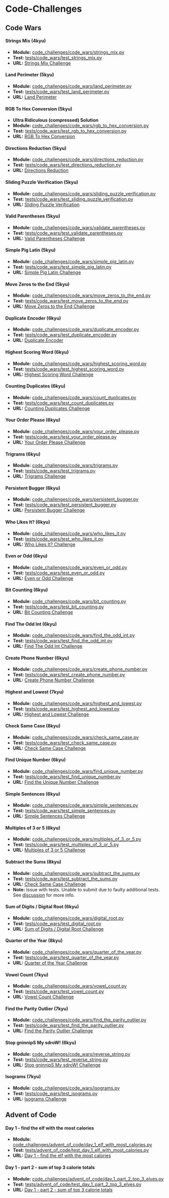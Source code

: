 # Code-Challenges

## Code Wars

#### **Strings Mix** (4kyu)
- **Module:** [code_challenges/code_wars/strings_mix.py](code_challenges/code_wars/strings_mix.py)
- **Test:** [tests/code_wars/test_strings_mix.py](tests/code_wars/test_strings_mix.py)
- **URL:** [Strings Mix Challenge](https://www.codewars.com/kata/5629db57620258aa9d000014)

#### **Land Perimeter** (5kyu)
- **Module:** [code_challenges/code_wars/land_perimeter.py](code_challenges/code_wars/land_perimeter.py)
- **Test:** [tests/code_wars/test_land_perimeter.py](tests/code_wars/test_land_perimeter.py)
- **URL:** [Land Perimeter](https://www.codewars.com/kata/5839c48f0cf94640a20001d3)

#### **RGB To Hex Conversion** (5kyu)
- **Ultra Ridiculous (compressed) Solution**
- **Module:** [code_challenges/code_wars/rgb_to_hex_conversion.py](code_challenges/code_wars/rgb_to_hex_conversion.py)
- **Test:** [tests/code_wars/test_rgb_to_hex_conversion.py](tests/code_wars/test_rgb_to_hex_conversion.py)
- **URL:** [RGB To Hex Conversion](https://www.codewars.com/kata/513e08acc600c94f01000001)

#### **Directions Reduction** (5kyu)
- **Module:** [code_challenges/code_wars/directions_reduction.py](code_challenges/code_wars/directions_reduction.py)
- **Test:** [tests/code_wars/test_directions_reduction.py](tests/code_wars/test_directions_reduction.py)
- **URL:** [Directions Reduction](https://www.codewars.com/kata/550f22f4d758534c1100025a)

#### **Sliding Puzzle Verification** (5kyu)
- **Module:** [code_challenges/code_wars/sliding_puzzle_verification.py](code_challenges/code_wars/sliding_puzzle_verification.py)
- **Test:** [tests/code_wars/test_sliding_puzzle_verification.py](tests/code_wars/test_sliding_puzzle_verification.py)
- **URL:** [Sliding Puzzle Verification](https://www.codewars.com/kata/5e28b3ff0acfbb001f348ccc)

#### **Valid Parentheses** (5kyu)
- **Module:** [code_challenges/code_wars/validate_parentheses.py](code_challenges/code_wars/validate_parentheses.py)
- **Test:** [tests/code_wars/test_validate_parentheses.py](tests/code_wars/test_validate_parentheses.py)
- **URL:** [Valid Parentheses Challenge](https://www.codewars.com/kata/52774a314c2333f0a7000688)

#### **Simple Pig Latin** (5kyu)
- **Module:** [code_challenges/code_wars/simple_pig_latin.py](code_challenges/code_wars/simple_pig_latin.py)
- **Test:** [tests/code_wars/test_simple_pig_latin.py](tests/code_wars/test_simple_pig_latin.py)
- **URL:** [Simple Pig Latin Challenge](https://www.codewars.com/kata/520b9d2ad5c005041100000f)

#### **Move Zeros to the End** (5kyu)
- **Module:** [code_challenges/code_wars/move_zeros_to_the_end.py](code_challenges/code_wars/move_zeros_to_the_end.py)
- **Test:** [tests/code_wars/test_move_zeros_to_the_end.py](tests/code_wars/test_move_zeros_to_the_end.py)
- **URL:** [Move Zeros to the End Challenge](https://www.codewars.com/kata/52597aa56021e91c93000cb0)

#### **Duplicate Encoder** (6kyu)
- **Module:** [code_challenges/code_wars/duplicate_encoder.py](code_challenges/code_wars/duplicate_encoder.py)
- **Test:** [tests/code_wars/test_duplicate_encoder.py](tests/code_wars/test_duplicate_encoder.py)
- **URL:** [Duplicate Encoder](https://www.codewars.com/kata/54b42f9314d9229fd6000d9c)

#### **Highest Scoring Word** (6kyu)
- **Module:** [code_challenges/code_wars/highest_scoring_word.py](code_challenges/code_wars/highest_scoring_word.py)
- **Test:** [tests/code_wars/test_highest_scoring_word.py](tests/code_wars/test_highest_scoring_word.py)
- **URL:** [Highest Scoring Word Challenge](https://www.codewars.com/kata/57eb8fcdf670e99d9b000272)

#### **Counting Duplicates** (6kyu)
- **Module:** [code_challenges/code_wars/count_duplicates.py](code_challenges/code_wars/count_duplicates.py)
- **Test:** [tests/code_wars/test_count_duplicates.py](tests/code_wars/test_count_duplicates.py)
- **URL:** [Counting Duplicates Challenge](https://www.codewars.com/kata/54bf1c2cd5b56cc47f0007a1)

#### **Your Order Please** (6kyu)
- **Module:** [code_challenges/code_wars/your_order_please.py](code_challenges/code_wars/your_order_please.py)
- **Test:** [tests/code_wars/test_your_order_please.py](tests/code_wars/test_your_order_please.py)
- **URL:** [Your Order Please Challenge](https://www.codewars.com/kata/55c45be3b2079eccff00010f)

#### **Trigrams** (6kyu)
- **Module:** [code_challenges/code_wars/trigrams.py](code_challenges/code_wars/trigrams.py)
- **Test:** [tests/code_wars/test_trigrams.py](tests/code_wars/test_trigrams.py)
- **URL:** [Trigrams Challenge](https://www.codewars.com/kata/55d8dc4c8e629e55dc000068)

#### **Persistent Bugger** (6kyu)
- **Module:** [code_challenges/code_wars/persistent_bugger.py](code_challenges/code_wars/persistent_bugger.py)
- **Test:** [tests/code_wars/test_persistent_bugger.py](tests/code_wars/test_persistent_bugger.py)
- **URL:** [Persistent Bugger Challenge](https://www.codewars.com/kata/55bf01e5a717a0d57e0000ec)

#### **Who Likes It?** (6kyu)
- **Module:** [code_challenges/code_wars/who_likes_it.py](code_challenges/code_wars/who_likes_it.py)
- **Test:** [tests/code_wars/test_who_likes_it.py](tests/code_wars/test_who_likes_it.py)
- **URL:** [Who Likes It? Challenge](https://www.codewars.com/kata/5266876b8f4bf2da9b000362)

#### **Even or Odd** (6kyu)
- **Module:** [code_challenges/code_wars/even_or_odd.py](code_challenges/code_wars/even_or_odd.py)
- **Test:** [tests/code_wars/test_even_or_odd.py](tests/code_wars/test_even_or_odd.py)
- **URL:** [Even or Odd Challenge](https://www.codewars.com/kata/53da3dbb4a5168369a0000fe)

#### **Bit Counting** (6kyu)
- **Module:** [code_challenges/code_wars/bit_counting.py](code_challenges/code_wars/bit_counting.py)
- **Test:** [tests/code_wars/test_bit_counting.py](tests/code_wars/test_bit_counting.py)
- **URL:** [Bit Counting Challenge](https://www.codewars.com/kata/526571aae218b8ee490006f4)

#### **Find The Odd Int** (6kyu)
- **Module:** [code_challenges/code_wars/find_the_odd_int.py](code_challenges/code_wars/find_the_odd_int.py)
- **Test:** [tests/code_wars/test_find_the_odd_int.py](tests/code_wars/test_find_the_odd_int.py)
- **URL:** [Find The Odd Int Challenge](https://www.codewars.com/kata/54da5a58ea159efa38000836)

#### **Create Phone Number** (6kyu)
- **Module:** [code_challenges/code_wars/create_phone_number.py](code_challenges/code_wars/create_phone_number.py)
- **Test:** [tests/code_wars/test_create_phone_number.py](tests/code_wars/test_create_phone_number.py)
- **URL:** [Create Phone Number Challenge](https://www.codewars.com/kata/525f50e3b73515a6db000b83)

#### **Highest and Lowest** (7kyu)
- **Module:** [code_challenges/code_wars/highest_and_lowest.py](code_challenges/code_wars/highest_and_lowest.py)
- **Test:** [tests/code_wars/test_highest_and_lowest.py](tests/code_wars/test_highest_and_lowest.py)
- **URL:** [Highest and Lowest Challenge](https://www.codewars.com/kata/554b4ac871d6813a03000035)

#### **Check Same Case** (8kyu)
- **Module:** [code_challenges/code_wars/check_same_case.py](code_challenges/code_wars/check_same_case.py)
- **Test:** [tests/code_wars/test_check_same_case.py](tests/code_wars/test_check_same_case.py)
- **URL:** [Check Same Case Challenge](https://www.codewars.com/kata/5dd462a573ee6d0014ce715b)

#### **Find Unique Number** (6kyu)
- **Module:** [code_challenges/code_wars/find_unique_number.py](code_challenges/code_wars/find_unique_number.py)
- **Test:** [tests/code_wars/test_find_unique_number.py](tests/code_wars/test_find_unique_number.py)
- **URL:** [Find the Unique Number Challenge](https://www.codewars.com/kata/585d7d5adb20cf33cb000235)

#### **Simple Sentences** (6kyu)
- **Module:** [code_challenges/code_wars/simple_sentences.py](code_challenges/code_wars/simple_sentences.py)
- **Test:** [tests/code_wars/test_simple_sentences.py](tests/code_wars/test_simple_sentences.py)
- **URL:** [Simple Sentences Challenge](https://www.codewars.com/kata/5297bf69649be865e6000922)

#### **Multiples of 3 or 5** (6kyu)
- **Module:** [code_challenges/code_wars/multiples_of_3_or_5.py](code_challenges/code_wars/multiples_of_3_or_5.py)
- **Test:** [tests/code_wars/test_multiples_of_3_or_5.py](tests/code_wars/test_multiples_of_3_or_5.py)
- **URL:** [Multiples of 3 or 5 Challenge](https://www.codewars.com/kata/514b92a657cdc65150000006)

#### **Subtract the Sums** (8kyu) 
- **Module:** [code_challenges/code_wars/subtract_the_sums.py](code_challenges/code_wars/subtract_the_sums.py)
- **Test:** [tests/code_wars/test_subtract_the_sums.py](tests/code_wars/test_subtract_the_sums.py)
- **URL:** [Check Same Case Challenge](https://www.codewars.com/kata/56c5847f27be2c3db20009c3)
- **Note:** Issue with tests. Unable to submit due to faulty additional tests. See [discussion](https://www.codewars.com/kata/56c5847f27be2c3db20009c3/discuss#label-issue) for more info. 

#### **Sum of Digits / Digital Root** (6kyu) 
- **Module:** [code_challenges/code_wars/digital_root.py](code_challenges/code_wars/digital_root.py)
- **Test:** [tests/code_wars/test_digital_root.py](tests/code_wars/test_digital_root.py)
- **URL:** [Sum of Digits / Digital Root Challenge](https://www.codewars.com/kata/541c8630095125aba6000c00)

#### **Quarter of the Year** (8kyu)
- **Module:** [code_challenges/code_wars/quarter_of_the_year.py](code_challenges/code_wars/quarter_of_the_year.py)
- **Test:** [tests/code_wars/test_quarter_of_the_year.py](tests/code_wars/test_quarter_of_the_year.py)
- **URL:** [Quarter of the Year Challenge](https://www.codewars.com/kata/5ce9c1000bab0b001134f5af)

#### **Vowel Count** (7kyu)
- **Module:** [code_challenges/code_wars/vowel_count.py](code_challenges/code_wars/vowel_count.py)
- **Test:** [tests/code_wars/test_vowel_count.py](tests/code_wars/test_vowel_count.py)
- **URL:** [Vowel Count Challenge](https://www.codewars.com/kata/54ff3102c1bad923760001f3)

#### **Find the Parity Outlier** (7kyu)
- **Module:** [code_challenges/code_wars/find_the_parity_outlier.py](code_challenges/code_wars/find_the_parity_outlier.py)
- **Test:** [tests/code_wars/test_find_the_parity_outlier.py](tests/code_wars/test_find_the_parity_outlier.py)
- **URL:** [Find the Parity Outlier Challenge](https://https://www.codewars.com/kata/5526fc09a1bbd946250002dc)

#### **Stop gninnipS My sdroW!** (6kyu)
- **Module:** [code_challenges/code_wars/reverse_string.py](code_challenges/code_wars/reverse_string.py)
- **Test:** [tests/code_wars/test_reverse_string.py](tests/code_wars/test_reverse_string.py)
- **URL:** [Stop gninnipS My sdroW! Challenge](https://www.codewars.com/kata/5264d2b162488dc400000001)

#### **Isograms** (7kyu)
- **Module:** [code_challenges/code_wars/isograms.py](code_challenges/code_wars/isograms.py)
- **Test:** [tests/code_wars/test_isograms.py](tests/code_wars/test_isograms.py)
- **URL:** [Isograms Challenge](https://www.codewars.com/kata/54ba84be607a92aa900000f1)

## Advent of Code

#### **Day 1 - find the elf with the most calories**
- **Module:** [code_challenges/advent_of_code/day_1_elf_with_most_calories.py](code_challenges/advent_of_code/day_1_elf_with_most_calories.py)
- **Test:** [tests/advent_of_code/test_day_1_elf_with_most_calories.py](tests/advent_of_code/test_day_1_elf_with_most_calories.py)
- **URL:** [Day 1 - find the elf with the most calories](https://adventofcode.com/2022/day/1)

#### **Day 1 - part 2 - sum of top 3 calorie totals**
- **Module:** [code_challenges/advent_of_code/day_1_part_2_top_3_elves.py](code_challenges/advent_of_code/day_1_part_2_top_3_elves.py)
- **Test:** [tests/advent_of_code/test_day_1_part_2_top_3_elves.py](tests/advent_of_code/test_day_1_part_2_top_3_elves.py)
- **URL:** [Day 1 - part 2 - sum of top 3 calorie totals](https://adventofcode.com/2022/day/1#part2)